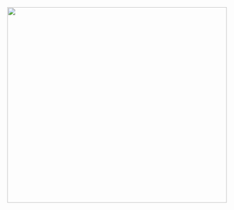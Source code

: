 <img src="https://i.giphy.com/media/v1.Y2lkPTc5MGI3NjExaXR1aGlucDdla3lwZG9qbG5iaTNrcDdqaDFiOHRrbnpmano1cTNkeCZlcD12MV9pbnRlcm5hbF9naWZfYnlfaWQmY3Q9Zw/l41YmgdpcJwUngcXm/giphy.gif" width="100%" height="450px" />
